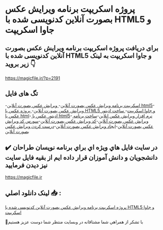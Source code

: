 # پروژه اسکریپت برنامه ویرایش عکس بصورت آنلاین کدنویسی شده با HTML5 و جاوا اسکریپت

## برای دریافت پروژه اسکریپت برنامه ویرایش عکس بصورت آنلاین کدنویسی شده با HTML5 و جاوا اسکریپت به لینک زیر بروید 👇

https://magicfile.ir/?p=2191

## تگ های فایل

-[اسکریپت برنامه ویرایش عکس بصورت آنلاین](https://magicfile.ir/product/%d9%88%db%8c%d8%b1%d8%a7%db%8c%d8%b4-%d8%b9%da%a9%d8%b3-%d8%a8%d8%b5%d9%88%d8%b1%d8%aa-%d8%a2%d9%86%d9%84%d8%a7%db%8c%d9%86-%da%a9%d8%af%d9%86%d9%88%db%8c%d8%b3%db%8c-%d8%b4%d8%af%d9%87-%d8%a8%d8%a7html5-%d9%88-%d8%ac%d8%a7%d9%88%d8%a7-%d8%a7%d8%b3%da%a9%d8%b1%db%8c%d9%be%d8%aa/)-[ ویرایش عکس بصورت آنلاین html5](https://magicfile.ir/product/%d9%88%db%8c%d8%b1%d8%a7%db%8c%d8%b4-%d8%b9%da%a9%d8%b3-%d8%a8%d8%b5%d9%88%d8%b1%d8%aa-%d8%a2%d9%86%d9%84%d8%a7%db%8c%d9%86-%da%a9%d8%af%d9%86%d9%88%db%8c%d8%b3%db%8c-%d8%b4%d8%af%d9%87-%d8%a8%d8%a7html5-%d9%88-%d8%ac%d8%a7%d9%88%d8%a7-%d8%a7%d8%b3%da%a9%d8%b1%db%8c%d9%be%d8%aa/)-[ ویرایش عکس بصورت آنلاین](https://magicfile.ir/product/%d9%88%db%8c%d8%b1%d8%a7%db%8c%d8%b4-%d8%b9%da%a9%d8%b3-%d8%a8%d8%b5%d9%88%d8%b1%d8%aa-%d8%a2%d9%86%d9%84%d8%a7%db%8c%d9%86-%da%a9%d8%af%d9%86%d9%88%db%8c%d8%b3%db%8c-%d8%b4%d8%af%d9%87-%d8%a8%d8%a7html5-%d9%88-%d8%ac%d8%a7%d9%88%d8%a7-%d8%a7%d8%b3%da%a9%d8%b1%db%8c%d9%be%d8%aa/)-[ پروژه عکس با HTML5 و جاوا اسکریپت](https://magicfile.ir/product/%d9%88%db%8c%d8%b1%d8%a7%db%8c%d8%b4-%d8%b9%da%a9%d8%b3-%d8%a8%d8%b5%d9%88%d8%b1%d8%aa-%d8%a2%d9%86%d9%84%d8%a7%db%8c%d9%86-%da%a9%d8%af%d9%86%d9%88%db%8c%d8%b3%db%8c-%d8%b4%d8%af%d9%87-%d8%a8%d8%a7html5-%d9%88-%d8%ac%d8%a7%d9%88%d8%a7-%d8%a7%d8%b3%da%a9%d8%b1%db%8c%d9%be%d8%aa/)-[ ساخت ادیتور عکس با html](https://magicfile.ir/product/%d9%88%db%8c%d8%b1%d8%a7%db%8c%d8%b4-%d8%b9%da%a9%d8%b3-%d8%a8%d8%b5%d9%88%d8%b1%d8%aa-%d8%a2%d9%86%d9%84%d8%a7%db%8c%d9%86-%da%a9%d8%af%d9%86%d9%88%db%8c%d8%b3%db%8c-%d8%b4%d8%af%d9%87-%d8%a8%d8%a7html5-%d9%88-%d8%ac%d8%a7%d9%88%d8%a7-%d8%a7%d8%b3%da%a9%d8%b1%db%8c%d9%be%d8%aa/)-[ ادیتور عکس با html5](https://magicfile.ir/product/%d9%88%db%8c%d8%b1%d8%a7%db%8c%d8%b4-%d8%b9%da%a9%d8%b3-%d8%a8%d8%b5%d9%88%d8%b1%d8%aa-%d8%a2%d9%86%d9%84%d8%a7%db%8c%d9%86-%da%a9%d8%af%d9%86%d9%88%db%8c%d8%b3%db%8c-%d8%b4%d8%af%d9%87-%d8%a8%d8%a7html5-%d9%88-%d8%ac%d8%a7%d9%88%d8%a7-%d8%a7%d8%b3%da%a9%d8%b1%db%8c%d9%be%d8%aa/)-[ نرم افزار ویرایش عکس انلاین](https://magicfile.ir/product/%d9%88%db%8c%d8%b1%d8%a7%db%8c%d8%b4-%d8%b9%da%a9%d8%b3-%d8%a8%d8%b5%d9%88%d8%b1%d8%aa-%d8%a2%d9%86%d9%84%d8%a7%db%8c%d9%86-%da%a9%d8%af%d9%86%d9%88%db%8c%d8%b3%db%8c-%d8%b4%d8%af%d9%87-%d8%a8%d8%a7html5-%d9%88-%d8%ac%d8%a7%d9%88%d8%a7-%d8%a7%d8%b3%da%a9%d8%b1%db%8c%d9%be%d8%aa/)-[ساخت برنامه ویرایش عکس بصورت آنلاین](https://magicfile.ir/product/%d9%88%db%8c%d8%b1%d8%a7%db%8c%d8%b4-%d8%b9%da%a9%d8%b3-%d8%a8%d8%b5%d9%88%d8%b1%d8%aa-%d8%a2%d9%86%d9%84%d8%a7%db%8c%d9%86-%da%a9%d8%af%d9%86%d9%88%db%8c%d8%b3%db%8c-%d8%b4%d8%af%d9%87-%d8%a8%d8%a7html5-%d9%88-%d8%ac%d8%a7%d9%88%d8%a7-%d8%a7%d8%b3%da%a9%d8%b1%db%8c%d9%be%d8%aa/)-[کد ویرایش عکس بصورت آنلاین](https://magicfile.ir/product/%d9%88%db%8c%d8%b1%d8%a7%db%8c%d8%b4-%d8%b9%da%a9%d8%b3-%d8%a8%d8%b5%d9%88%d8%b1%d8%aa-%d8%a2%d9%86%d9%84%d8%a7%db%8c%d9%86-%da%a9%d8%af%d9%86%d9%88%db%8c%d8%b3%db%8c-%d8%b4%d8%af%d9%87-%d8%a8%d8%a7html5-%d9%88-%d8%ac%d8%a7%d9%88%d8%a7-%d8%a7%d8%b3%da%a9%d8%b1%db%8c%d9%be%d8%aa/)-[سورس کد ویرایش عکس بصورت آنلاین](https://magicfile.ir/product/%d9%88%db%8c%d8%b1%d8%a7%db%8c%d8%b4-%d8%b9%da%a9%d8%b3-%d8%a8%d8%b5%d9%88%d8%b1%d8%aa-%d8%a2%d9%86%d9%84%d8%a7%db%8c%d9%86-%da%a9%d8%af%d9%86%d9%88%db%8c%d8%b3%db%8c-%d8%b4%d8%af%d9%87-%d8%a8%d8%a7html5-%d9%88-%d8%ac%d8%a7%d9%88%d8%a7-%d8%a7%d8%b3%da%a9%d8%b1%db%8c%d9%be%d8%aa/)-[ایجاد ویرایش عکس بصورت آنلاین](https://magicfile.ir/product/%d9%88%db%8c%d8%b1%d8%a7%db%8c%d8%b4-%d8%b9%da%a9%d8%b3-%d8%a8%d8%b5%d9%88%d8%b1%d8%aa-%d8%a2%d9%86%d9%84%d8%a7%db%8c%d9%86-%da%a9%d8%af%d9%86%d9%88%db%8c%d8%b3%db%8c-%d8%b4%d8%af%d9%87-%d8%a8%d8%a7html5-%d9%88-%d8%ac%d8%a7%d9%88%d8%a7-%d8%a7%d8%b3%da%a9%d8%b1%db%8c%d9%be%d8%aa/)-[درست کردن ویرایش عکس بصورت آنلاین](https://magicfile.ir/product/%d9%88%db%8c%d8%b1%d8%a7%db%8c%d8%b4-%d8%b9%da%a9%d8%b3-%d8%a8%d8%b5%d9%88%d8%b1%d8%aa-%d8%a2%d9%86%d9%84%d8%a7%db%8c%d9%86-%da%a9%d8%af%d9%86%d9%88%db%8c%d8%b3%db%8c-%d8%b4%d8%af%d9%87-%d8%a8%d8%a7html5-%d9%88-%d8%ac%d8%a7%d9%88%d8%a7-%d8%a7%d8%b3%da%a9%d8%b1%db%8c%d9%be%d8%aa/)

## ✔️ در سايت فايل هاي ويژه اي براي برنامه نويسان طراحان دانشجويان و دانش آموزان قرار داده ايم از بقيه فايل سايت نيز ديدن فرماييد

https://magicfile.ir


## لينک دانلود اصلي 📥 :

[پروژه اسکریپت برنامه ویرایش عکس بصورت آنلاین کدنویسی شده با HTML5 و جاوا اسکریپت](https://magicfile.ir/product/%d9%88%db%8c%d8%b1%d8%a7%db%8c%d8%b4-%d8%b9%da%a9%d8%b3-%d8%a8%d8%b5%d9%88%d8%b1%d8%aa-%d8%a2%d9%86%d9%84%d8%a7%db%8c%d9%86-%da%a9%d8%af%d9%86%d9%88%db%8c%d8%b3%db%8c-%d8%b4%d8%af%d9%87-%d8%a8%d8%a7html5-%d9%88-%d8%ac%d8%a7%d9%88%d8%a7-%d8%a7%d8%b3%da%a9%d8%b1%db%8c%d9%be%d8%aa/) 


🙏با تشکر از همراهي شما مشتاقانه در وبسایت منتظر شما دوست عزیز هستیم

